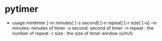 # pytimer

- usage
minitimer [-m minutes] [-s second] [-n repeat] [-r size] [-o]
-m minutes: minutes of timer
-s second: second of timer
-n repeat : the number of repeat 
-r size : the size of timer window (s/m/l) 

